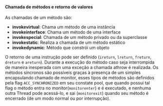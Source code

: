 #### Chamada de métodos e retorno de valores

As chamadas de um método são: 

* **invokevirtual**: Chama um método de uma instância
* **invokeinterface**: Chama um método de uma interface
* **invokespecial**: Chamada de um método privado ou da superclasse
* **invokestatic**: Realiza a chamada de um método estático
* **invokedynamic**: Método que constrói um objeto 

O retorno de uma instrução pode ser definido (`ireturn`, `lreturn`, `freturn`, `dreturn` e `areturn`). Durante a execução do método caso seja interrompida de maneira inesperada com uma exceção a chamada athrow é realizada. Os métodos síncronos são possíveis graças à presença de um simples encapsulando chamado de monitor, esses tipos de métodos são definidos pela flag `ACC_SYNCHRONIZED` em seu constate pool, que quando possui tal flag o método entra no monitor(`monitorenter`) e é executado, e nenhuma outra Thread pode acessá-lo, e sai (`monitorexit`) quando seu método é encerrado (de um modo normal ou por interrupção).